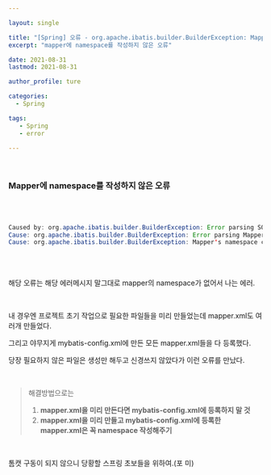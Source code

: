 ```yaml
---

layout: single

title: "[Spring] 오류 - org.apache.ibatis.builder.BuilderException: Mapper's namespace cannot be empty"
excerpt: "mapper에 namespace를 작성하지 않은 오류"

date: 2021-08-31
lastmod: 2021-08-31

author_profile: ture

categories: 
  - Spring

tags: 
   - Spring
   - error

---
```


<br>

### Mapper에 namespace를 작성하지 않은 오류

<br><br>

```java
Caused by: org.apache.ibatis.builder.BuilderException: Error parsing SQL Mapper Configuration. 
Cause: org.apache.ibatis.builder.BuilderException: Error parsing Mapper XML. 
Cause: org.apache.ibatis.builder.BuilderException: Mapper's namespace cannot be empty
```

<br><br>

해당 오류는 해당 에러메시지 말그대로 mapper의 namespace가 없어서 나는 에러.

<br>

내 경우엔 프로젝트 초기 작업으로 필요한 파일들을 미리 만들었는데 mapper.xml도 여러개 만들었다.

그리고 야무지게 mybatis-config.xml에 만든 모든 mapper.xml들을 다 등록했다.

당장 필요하지 않은 파일은 생성만 해두고 신경쓰지 않았다가 이런 오류를 만났다.

<br>

> 해결방법으로는 
>
> 1. <strong>mapper.xml을 미리 만든다면 mybatis-config.xml에 등록하지 말 것</strong>
> 2. <strong>mapper.xml을 미리 만들고 mybatis-config.xml에 등록한 mapper.xml은 꼭 namespace 작성해주기</strong>

<br>

톰캣 구동이 되지 않으니 당황할 스프링 초보들을 위하여.(포 미)

<br><br><br><br><br>
